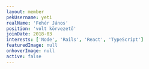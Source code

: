 ```yaml
---
layout: member
pekUsername: yeti
realName: 'Fehér János'
position: 'volt körvezető'
joinDate: 2018-03
interests: ['Node', 'Rails', 'React', 'TypeScript']
featuredImage: null
onhoverImage: null
active: false
---
```

